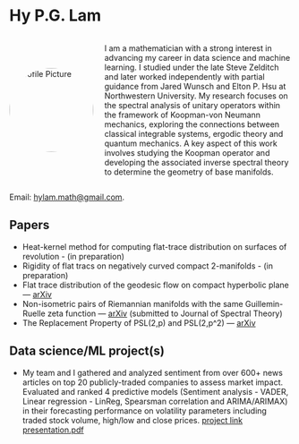 # Hy P.G. Lam 

<div style="display: flex; align-items: center;">

  <!-- Profile Picture -->
  <img src="https://github.com/user-attachments/assets/cfd3c13b-aabe-43fc-a560-8c9d0b0c45f1" alt="Profile Picture" width="150" style="margin-right: 20px; border-radius: 50%;">

  <!-- About Me Text -->
  <p>
    I am a mathematician with a strong interest in advancing my career in data science and machine learning.
    I studied under the late Steve Zelditch and later worked independently with partial guidance from Jared Wunsch
    and Elton P. Hsu at Northwestern University. My research focuses on the spectral analysis of unitary operators
    within the framework of Koopman-von Neumann mechanics, exploring the connections between classical integrable systems,
    ergodic theory and quantum mechanics.  
    A key aspect of this work involves studying the Koopman operator and developing the associated inverse spectral
    theory to determine the geometry of base manifolds.
  </p>

</div>

Email: hylam.math@gmail.com.

## Papers 
- Heat-kernel method for computing flat-trace distribution on surfaces of revolution - (in preparation) 
- Rigidity of flat tracs on negatively curved compact 2-manifolds - (in preparation)
- Flat trace distribution of the geodesic flow on compact hyperbolic plane — [arXiv](https://arxiv.org/abs/2411.11392)  
- Non-isometric pairs of Riemannian manifolds with the same Guillemin-Ruelle zeta function — [arXiv](https://arxiv.org/abs/2208.04550) (submitted to Journal of Spectral Theory) 
- The Replacement Property of PSL(2,p) and PSL(2,p^2) — [arXiv](https://arxiv.org/abs/1709.08745)

## Data science/ML project(s)
- My team and I gathered and analyzed sentiment from over 600+ news articles on top 20 publicly-traded companies to assess market impact. Evaluated and ranked 4 predictive models (Sentiment analysis - VADER, Linear regression - LinReg, Spearsman correlation and ARIMA/ARIMAX) in their forecasting performance on volatility parameters including traded stock volume, high/low and close prices. [project link](https://github.com/HyLambda/Sentiment_analysis_stock_dynamics) 
  [presentation.pdf](https://github.com/user-attachments/files/18134062/Erdos_project_presentation.pdf)


